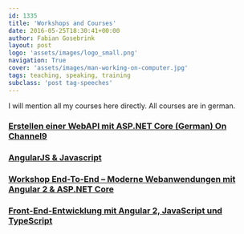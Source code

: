 ```yaml
---
id: 1335
title: 'Workshops and Courses'
date: 2016-05-25T18:30:41+00:00
author: Fabian Gosebrink
layout: post
logo: 'assets/images/logo_small.png'
navigation: True
cover: 'assets/images/man-working-on-computer.jpg'
tags: teaching, speaking, training
subclass: 'post tag-speeches'
---
```


I will mention all my courses here directly. All courses are in german.

### [Erstellen einer WebAPI mit ASP.NET Core (German) On Channel9](https://channel9.msdn.com/Blogs/MVP-VisualStudio-Dev/Erstellen-einer-WebAPI-mit-ASPNET-Core)


### [AngularJS & Javascript](http://fabian-gosebrink.com/Courses/AngularJsJavascript)


### [Workshop End-To-End – Moderne Webanwendungen mit Angular 2 & ASP.NET Core](http://fabian-gosebrink.com/Courses/WorkshopEndtoEndModerneWebanwendungenmitAngular2)


### [Front-End-Entwicklung mit Angular 2, JavaScript und TypeScript](https://www.digicomp.ch/weiterbildung/softwareentwicklungs-trainings/web-und-mobile-app-entwicklung/webentwicklung/javascript-kurse-und-workshops/front-end-entwicklung-mit-angular-2-javascript-und-typescript)

